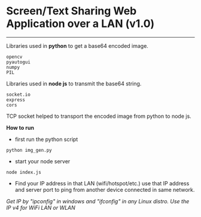 # Screen/Text Sharing Web Application over a LAN (v1.0)

---

Libraries used in <b>python</b> to get a base64 encoded image.
```
opencv
pyautogui 
numpy
PIL 
```
Libraries used in <b>node js</b> to transmit the base64 string.
```
socket.io
express
cors
```

TCP socket helped to transport the encoded image from python to node js.  

<b>How to run</b>
- first run the python script 
```
python img_gen.py
``` 
- start your node server
```
node index.js
```
- Find your IP address in that LAN (wifi/hotspot/etc.) use that IP address and server port to ping from another device connected in same network.  
<i>
Get IP by "ipconfig" in windows and "ifconfig" in any Linux distro. Use the IP v4 for WiFi LAN or WLAN </i>